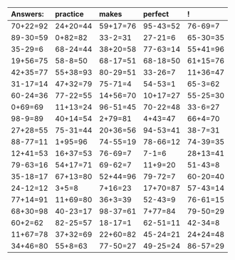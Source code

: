 | Answers: | practice | makes | perfect | ! |
| :--- | :--- | :--- | :--- | :--- |
| 70+22=92 | 24+20=44 | 59+17=76 | 95-43=52 | 76-69=7 | 
| 89-30=59 | 0+82=82 | 33-2=31 | 27-21=6 | 65-30=35 | 
| 35-29=6 | 68-24=44 | 38+20=58 | 77-63=14 | 55+41=96 | 
| 19+56=75 | 58-8=50 | 68-17=51 | 68-18=50 | 61+15=76 | 
| 42+35=77 | 55+38=93 | 80-29=51 | 33-26=7 | 11+36=47 | 
| 31-17=14 | 47+32=79 | 75-71=4 | 54-53=1 | 65-3=62 | 
| 60-24=36 | 77-22=55 | 14+56=70 | 10+17=27 | 55-25=30 | 
| 0+69=69 | 11+13=24 | 96-51=45 | 70-22=48 | 33-6=27 | 
| 98-9=89 | 40+14=54 | 2+79=81 | 4+43=47 | 66+4=70 | 
| 27+28=55 | 75-31=44 | 20+36=56 | 94-53=41 | 38-7=31 | 
| 88-77=11 | 1+95=96 | 74-55=19 | 78-66=12 | 74-39=35 | 
| 12+41=53 | 16+37=53 | 76-69=7 | 7-1=6 | 28+13=41 | 
| 79-63=16 | 54+17=71 | 69-62=7 | 11+9=20 | 51-43=8 | 
| 35-18=17 | 67+13=80 | 52+44=96 | 79-72=7 | 60-20=40 | 
| 24-12=12 | 3+5=8 | 7+16=23 | 17+70=87 | 57-43=14 | 
| 77+14=91 | 11+69=80 | 36+3=39 | 52-43=9 | 76-61=15 | 
| 68+30=98 | 40-23=17 | 98-37=61 | 7+77=84 | 79-50=29 | 
| 60+2=62 | 82-25=57 | 18-17=1 | 62-51=11 | 42-34=8 | 
| 11+67=78 | 37+32=69 | 22+60=82 | 45-24=21 | 24+24=48 | 
| 34+46=80 | 55+8=63 | 77-50=27 | 49-25=24 | 86-57=29 | 
